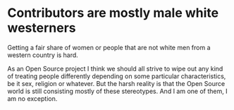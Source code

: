 # Contributors are mostly male white westerners

Getting a fair share of women or people that are not white men from a western
country is hard.

As an Open Source project I think we should all strive to wipe out any kind of
treating people differently depending on some particular characteristics, be it
sex, religion or whatever. But the harsh reality is that the Open Source world
is still consisting mostly of these stereotypes. And I am one of them, I am no
exception.

